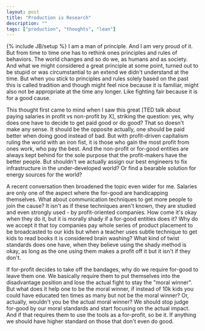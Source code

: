 ```yaml
---
layout: post
title: "Production is Research"
description: ""
tags: ["production", "thoughts", "lean"]
---
```

{% include JB/setup %}
I am a man of principle. And I am very proud of it. But from time to time one has to rethink ones principles and rules of behaviors. The world changes and so do we, as humans and as society. And what we might considered a great principle at some point, turned out to be stupid or was circumstantial to an extend we didn't understand at the time. But when you stick to principles and rules solely based on the past this is called tradition and though might feel nice because it is familiar, might also not be appropriate at the time any longer. Like fighting fair because it is for a good cause.

This thought first came to mind when I saw this great [TED talk about paying salaries in profit vs non-profit by X], striking the question: yes, why does one have to decide to get paid good or do good? That so doesn't make any sense. It should be the opposite actually, one should be paid better when doing good instead of bad. But with profit-driven capitalism ruling the world with an iron fist, it is those who gain the most profit from ones work, who pay the best. And the non-profit or for-good entities are always kept behind for the sole purpose that the profit-makers have the better people. But shouldn't we actually assign our best engineers to fix infrastructure in the under-developed world? Or find a bearable solution for energy sources for the world? 

A recent conversation then broadened the topic even wider for me. Salaries are only one of the aspect where the for-good are handicapping themselves. What about communication techniques to get more people to join the cause? It isn't as if these techniques aren't known, they are studied and even strongly used - by profit-oriented companies. How come it's okay when they do it, but it is morally shady if a for-good entities does it? Why do we accept it that toy companies pay whole series of product placement to be broadcasted to our kids but when a teacher uses subtle technique to get kids to read books it is considered brain washing? What kind of twist standards does one have, when they believe using the shady method is okay, as long as the one using them makes a profit off it but it isn't if they don't. 

If for-profit decides to take off the bandages, why do we require for-good to leave them one. We basically require them to put themselves into the disadvantage position and lose the actual fight to stay the "moral winner". But what does it help one to be the moral winner, if instead of 10k kids you could have educated ten times as many but not be the moral winner? Or, actually, wouldn't you be the actual moral winner? We should stop judge for-good by our moral standards and start focusing on the actual impact. And if that requires them to use the tools as a for-profit, so be it. If anything we should have higher standard on those that don't even do good. 